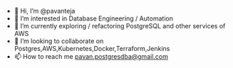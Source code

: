 - 👋 Hi, I’m @pavanteja
- 👀 I’m interested in Database Engineering / Automation 
- 🌱 I’m currently exploring / refactoring PostgreSQL and other services of AWS
- 💞️ I’m looking to collaborate on Postgres,AWS,Kubernetes,Docker,Terraform,Jenkins
- 📫 How to reach me pavan.postgresdba@gmail.com

<!---
pavanpostgres/pavanpostgres is a ✨ special ✨ repository because its `README.md` (this file) appears on your GitHub profile.
You can click the Preview link to take a look at your changes.
--->
